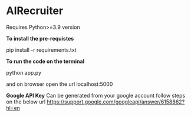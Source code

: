 # AIRecruiter
Requires Python>=3.9 version


**To install the pre-requistes**


pip install -r requirements.txt

**To run the code on the terminal**


python app.py 

and on browser open the url localhost:5000

**Google API Key**
Can be generated from your google account follow steps on the below url
https://support.google.com/googleapi/answer/6158862?hl=en

